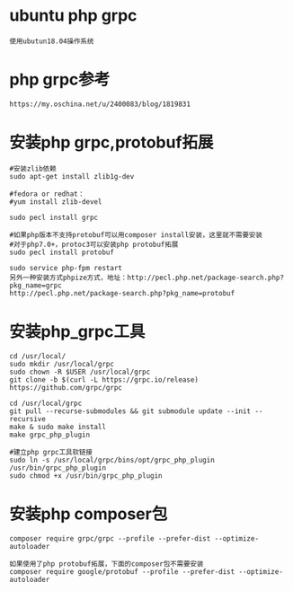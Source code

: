 # ubuntu php grpc
    使用ubutun18.04操作系统

# php grpc参考
    https://my.oschina.net/u/2400083/blog/1819831

# 安装php grpc,protobuf拓展
    #安装zlib依赖
    sudo apt-get install zlib1g-dev

    #fedora or redhat：
    #yum install zlib-devel

    sudo pecl install grpc

    #如果php版本不支持protobuf可以用composer install安装，这里就不需要安装
    #对于php7.0+，protoc3可以安装php protobuf拓展
    sudo pecl install protobuf
    
    sudo service php-fpm restart
    另外一种安装方式phpize方式，地址：http://pecl.php.net/package-search.php?pkg_name=grpc
    http://pecl.php.net/package-search.php?pkg_name=protobuf

# 安装php_grpc工具
    cd /usr/local/
    sudo mkdir /usr/local/grpc
    sudo chown -R $USER /usr/local/grpc
    git clone -b $(curl -L https://grpc.io/release) https://github.com/grpc/grpc

    cd /usr/local/grpc
    git pull --recurse-submodules && git submodule update --init --recursive
    make & sudo make install
    make grpc_php_plugin
    
    #建立php grpc工具软链接
    sudo ln -s /usr/local/grpc/bins/opt/grpc_php_plugin /usr/bin/grpc_php_plugin
    sudo chmod +x /usr/bin/grpc_php_plugin

# 安装php composer包
    composer require grpc/grpc --profile --prefer-dist --optimize-autoloader

    如果使用了php protobuf拓展，下面的composer包不需要安装
    composer require google/protobuf --profile --prefer-dist --optimize-autoloader
